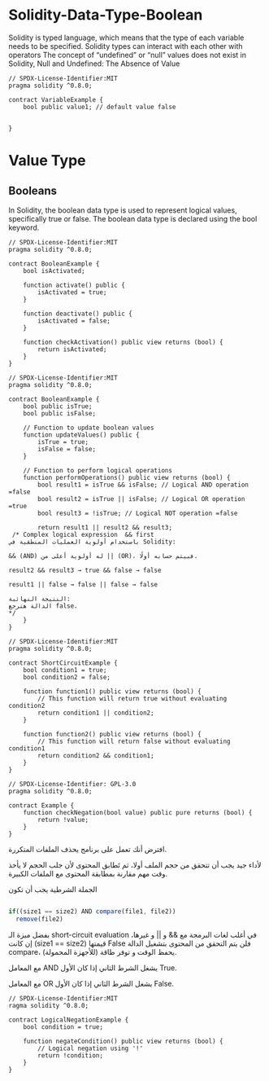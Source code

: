 # Solidity-Data-Type-Boolean
 Solidity is typed language, which means that the type of each variable  needs to be specified.
 Solidity types can interact with each other with operators
 The concept of “undefined” or “null” values does not exist in Solidity,
 Null and Undefined: The Absence of Value

```solidity
// SPDX-License-Identifier:MIT
pragma solidity ^0.8.0;

contract VariableExample {
    bool public value1; // default value false


}

```


# Value Type
## Booleans
In Solidity, the boolean data type is used to represent logical values, 
specifically true or false. The boolean data type is declared using the bool keyword.

```solidity
// SPDX-License-Identifier:MIT
pragma solidity ^0.8.0;

contract BooleanExample {
    bool isActivated;

    function activate() public {
        isActivated = true;
    }

    function deactivate() public {
        isActivated = false;
    }

    function checkActivation() public view returns (bool) {
        return isActivated;
    }
}
```

```solidity
// SPDX-License-Identifier:MIT
pragma solidity ^0.8.0;

contract BooleanExample {
    bool public isTrue;
    bool public isFalse;

    // Function to update boolean values
    function updateValues() public {
        isTrue = true;
        isFalse = false;
    }

    // Function to perform logical operations
    function performOperations() public view returns (bool) {
        bool result1 = isTrue && isFalse; // Logical AND operation =false
        bool result2 = isTrue || isFalse; // Logical OR operation =true
        bool result3 = !isTrue; // Logical NOT operation =false

        return result1 || result2 && result3;
 /* Complex logical expression  && first
باستخدام أولوية العمليات المنطقية في Solidity:

&& (AND) له أولوية أعلى من || (OR)، فبيتم حسابه أولًا.

result2 && result3 → true && false → false

result1 || false → false || false → false

النتيجة النهائية:
الدالة هترجع false.
*/
    }
}
```

```solidity
// SPDX-License-Identifier:MIT
pragma solidity ^0.8.0;

contract ShortCircuitExample {
    bool condition1 = true;
    bool condition2 = false;

    function function1() public view returns (bool) {
        // This function will return true without evaluating condition2
        return condition1 || condition2;
    }

    function function2() public view returns (bool) {
        // This function will return false without evaluating condition1
        return condition2 && condition1;
    }
}
```

```solidity
// SPDX-License-Identifier: GPL-3.0
pragma solidity ^0.8.0;

contract Example {
    function checkNegation(bool value) public pure returns (bool) {
        return !value;
    }
}
```

افترض أنك تعمل على برنامج يحذف الملفات المتكررة.

لأداء جيد يجب أن تتحقق من حجم الملف أولا، ثم تَطابق المحتوى لأن جلب الحجم لا يأخذ وقت مهم مقارنة بمطابقة المحتوى مع الملفات الكبيرة.

الجملة الشرطية يجب أن تكون
```javascript

if((size1 == size2) AND compare(file1, file2))
  remove(file2)
```

بفضل ميزة الـ short-circuit evaluation في أغلب لغات البرمجة مع && و || و غيرها، إن كانت (size1 == size2) قيمتها False فلن يتم التحقق من المحتوى بتشغيل الدالة compare، يحفظ الوقت و توفر طاقة (للأجهزة المحمولة).

مع المعامل AND يشغل الشرط الثاني إذا كان الأول True.

مع المعامل OR يشغل الشرط الثاني إذا كان الأول False.

```solidity
// SPDX-License-Identifier:MIT
ragma solidity ^0.8.0;

contract LogicalNegationExample {
    bool condition = true;

    function negateCondition() public view returns (bool) {
        // Logical negation using '!'
        return !condition;
    }
}
```









